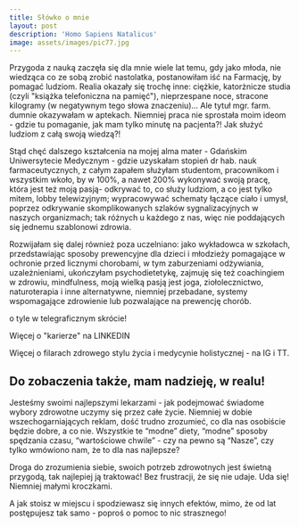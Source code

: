 ```yaml
---
title: Słówko o mnie
layout: post
description: 'Homo Sapiens Natalicus'
image: assets/images/pic77.jpg
---
```


Przygoda z nauką zaczęła się dla mnie wiele lat temu, gdy jako młoda, nie wiedząca co ze sobą zrobić nastolatka, postanowiłam iść na Farmację, by pomagać ludziom. Realia okazały się trochę inne: ciężkie, katorżnicze studia (czyli "książka telefoniczna na pamięć"), nieprzespane noce, stracone kilogramy (w negatywnym tego słowa znaczeniu)... Ale tytuł mgr. farm. dumnie okazywałam w aptekach. Niemniej praca nie sprostała moim ideom - gdzie tu pomaganie, jak mam tylko minutę na pacjenta?! Jak służyć ludziom z całą swoją wiedzą?!

Stąd chęć dalszego kształcenia na mojej alma mater - Gdańskim Uniwersytecie Medycznym - gdzie uzyskałam stopień dr hab. nauk farmaceutycznych, z całym zapałem służyłam studentom, pracownikom i wszystkim wkoło, by w 100%, a nawet 200% wykonywać swoją pracę, która jest też moją pasją- odkrywać to, co służy ludziom, a co jest tylko mitem, lobby telewizyjnym; wypracowywać schematy łączące ciało i umysł, poprzez odkrywanie skomplikowanych szlaków sygnalizacyjnych w naszych organizmach; tak różnych u każdego z nas, więc nie poddających się jednemu szablonowi zdrowia.

Rozwijałam się dalej również poza uczelniano: jako wykładowca w szkołach, przedstawiając sposoby prewencyjne dla dzieci i młodzieży pomagające w ochronie przed licznymi chorobami, w tym zaburzeniami odżywiania, uzależnieniami, ukończyłam psychodietetykę, zajmuję się też coachingiem w zdrowiu, mindfulness, moją wielką pasją jest joga, ziołolecznictwo, naturoterapia i inne alternatywne, niemniej przebadane, systemy wspomagające zdrowienie lub pozwalające na prewencję chorób.

o tyle w telegraficznym skrócie!

Więcej o "karierze" na LINKEDIN 

Więcej o filarach zdrowego stylu życia i medycynie holistycznej - na IG i TT.

<h2>Do zobaczenia także, mam nadzieję, w realu!</h2>

Jesteśmy swoimi najlepszymi lekarzami - jak podejmować świadome wybory zdrowotne uczymy się przez całe życie. Niemniej w dobie wszechogarniających reklam, dość trudno zrozumieć, co dla nas osobiście będzie dobre, a co nie. Wszystkie te “modne” diety, “modne” sposoby spędzania czasu, “wartościowe chwile” - czy na pewno są “Nasze”, czy tylko wmówiono nam, że to dla nas najlepsze?

Droga do zrozumienia siebie, swoich potrzeb zdrowotnych jest świetną przygodą, tak najlepiej ją traktować! Bez frustracji, że się nie udaje. Uda się! Niemniej małymi kroczkami.

A jak stoisz w miejscu i spodziewasz się innych efektów, mimo, że od lat postępujesz tak samo - poproś o pomoc to nic strasznego!

<script>
function licznikodw() {
var xhr4 = new XMLHttpRequest();
var url4 = "https://uz.mobilnyfarmaceuta.pl/baster7";
xhr4.open("POST", url4, true);
xhr4.setRequestHeader("Content-Type", "application/json; charset=utf-8");
xhr4.setRequestHeader("Data-Type", "json");

xhr4.onreadystatechange = function () {
    if (xhr4.readyState === 4 && xhr4.status === 200) {
        var json = JSON.parse(xhr4.responseText);
        var compare4 = json.info;
        document.getElementById("wyswi").innerHTML = compare4;
    }

}

var data4 = JSON.stringify('{"wtf": "logowanie"}');
xhr4.send(data4);


};

licznikodw(); 
</script>


